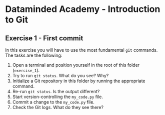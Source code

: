 # Dataminded Academy - Introduction to Git
## Exercise 1 - First commit

In this exercise you will have to use the most fundamental `git` commands. The tasks are the following:

1. Open a terminal and position yourself in the root of this folder (`exercise_1`).
2. Try to run `git status`. What do you see? Why?
3. Initialize a Git repository in this folder by running the appropriate command.
4. Re-run `git status`. Is the output different? 
5. Start version-controlling the `my_code.py` file.
6. Commit a change to the `my_code.py` file.
7. Check the Git logs. What do they see there?